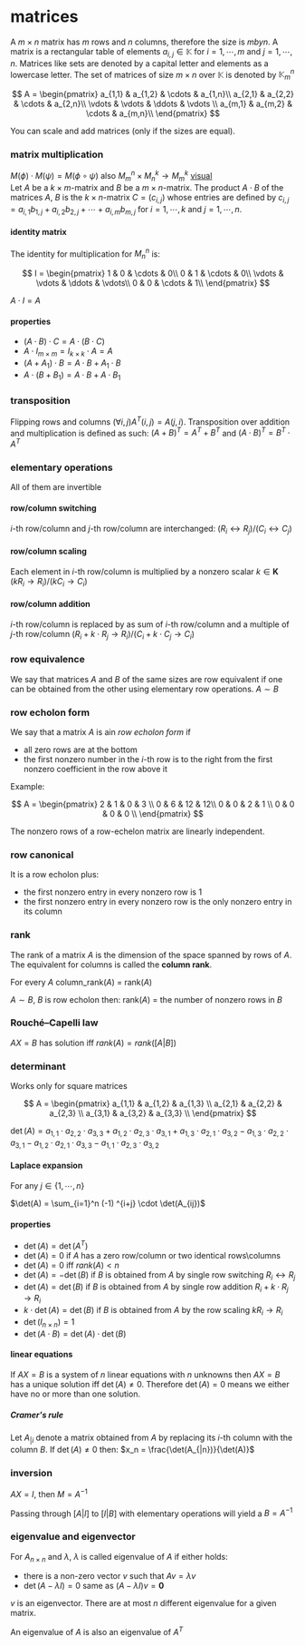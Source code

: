 # matrices

A $m \times n$ matrix has $m$ rows and $n$ columns, therefore the size is $m by n$. A matrix is a rectangular table of elements $a_{i,j} \in \mathbb{K}$ for $i = 1, \cdots, m$ and $j = 1, \cdots, n$. Matrices like sets are denoted by a capital letter and elements as a lowercase letter. The set of matrices of size $m \times n$ over $\mathbb{K}$ is denoted by $\mathbb{K}^n_m$

$$
A =
\begin{pmatrix}
	a_{1,1} & a_{1,2} & \cdots & a_{1,n}\\
	a_{2,1} & a_{2,2} & \cdots & a_{2,n}\\
	\vdots  & \vdots  & \ddots & \vdots \\
	a_{m,1} & a_{m,2} & \cdots & a_{m,n}\\
\end{pmatrix}
$$

You can scale and add matrices (only if the sizes are equal).

### matrix multiplication

$M(\phi) \cdot M(\psi) = M(\phi \circ \psi)$ also $M^n_m \times M^k_n \to M^k_m$ [visual](http://matrixmultiplication.xyz/)\
Let $A$ be a $k \times m$-matrix and $B$ be a $m \times n$-matrix. The product
$A \cdot B$ of the matrices $A$, $B$ is the $k \times n$-matrix $C = (c_{i,j})$ whose entries are defined by $c_{i,j} = a_{i,1}b_{1,j} + a_{i,2}b_{2,j} + \cdots + a_{i,m}b_{m,j}$ for $i = 1, \cdots, k$ and $j = 1, \cdots, n$.

#### identity matrix

The identity for multiplication for $M^n_n$ is:

$$
I =
\begin{pmatrix}
	1 & 0 & \cdots & 0\\
	0 & 1 & \cdots & 0\\
	\vdots  & \vdots  & \ddots & \vdots\\
	0 & 0 & \cdots & 1\\
\end{pmatrix}
$$

$A \cdot I = A$

#### properties

- $(A \cdot B) \cdot C = A \cdot (B \cdot C )$
- $A \cdot I_{m \times m} = I_{k \times k} \cdot A = A$
- $(A + A_1 ) \cdot B = A \cdot B + A_1 \cdot B$
- $A \cdot (B + B_1 ) = A \cdot B + A \cdot B_1$

### transposition

Flipping rows and columns $(\forall i, j) A^T(i, j) = A(j, i)$. Transposition over addition and multiplication is defined as such: $(A + B)^T = A^T + B^T$ and $(A \cdot B)^T = B^T \cdot A^T$

### elementary operations

All of them are invertible

#### row/column switching

$i$-th row/column and $j$-th row/column are interchanged: $(R_i \leftrightarrow R_j)$/$(C_i \leftrightarrow C_j)$

#### row/column scaling

Each element in $i$-th row/column is multiplied by a nonzero scalar $k \in \mathbf{K}$ $(kR_i \rightarrow R_i)$/$(kC_i \rightarrow C_i)$

#### row/column addition

$i$-th row/column is replaced by as sum of $i$-th row/column and a multiple of $j$-th row/column $(R_i + k \cdot R_j \rightarrow R_i)$/$(C_i + k \cdot C_j \rightarrow C_i)$

### row equivalence

We say that matrices $A$ and $B$ of the same sizes are row equivalent if one can be obtained from the other using elementary row operations. $A \sim B$

### row echolon form

We say that a matrix $A$ is ain _row echolon form_ if

- all zero rows are at the bottom
- the first nonzero number in the $i$-th row is to the right from the first nonzero coefficient in the row above it

Example:

$$
A =
\begin{pmatrix}
	2 & 1 & 0  & 3 \\
	0 & 6 & 12 & 12\\
	0 & 0 & 2  & 1 \\
	0 & 0 & 0  & 0 \\
\end{pmatrix}
$$

The nonzero rows of a row-echelon matrix are linearly independent.

### row canonical

It is a row echolon plus:

- the first nonzero entry in every nonzero row is $1$
- the first nonzero entry in every nonzero row is the only nonzero entry in its column

### rank

The rank of a matrix $A$ is the dimension of the space spanned by rows of $A$. The equivalent for columns is called the **column rank**.

For every $A$ column_rank($A$) = rank($A$)

$A \sim B$, $B$ is row echolon then: rank($A$) = the number of nonzero rows in $B$

### Rouché–Capelli law

$AX = B$ has solution iff $rank(A) = rank([A|B])$

### determinant

Works only for square matrices

$$
A =
\begin{pmatrix}
	a_{1,1} & a_{1,2} & a_{1,3} \\
	a_{2,1} & a_{2,2} & a_{2,3} \\
	a_{3,1} & a_{3,2} & a_{3,3} \\
\end{pmatrix}
$$

$\det(A) = a_{1,1} \cdot a_{2,2} \cdot a_{3,3} + a_{1,2} \cdot a_{2,3} \cdot a_{3,1} + a_{1,3} \cdot a_{2,1} \cdot a_{3,2} - a_{1,3} \cdot a_{2,2} \cdot a_{3,1} - a_{1,2} \cdot a_{2,1} \cdot a_{3,3} - a_{1,1} \cdot a_{2,3} \cdot a_{3,2}$

#### Laplace expansion

For any $j \in \{1, \cdots, n\}$

$\det(A) = \sum_{i=1}^n (-1) ^{i+j} \cdot \det(A_{ij})$

#### properties

- $\det(A) = \det(A^T)$
- $\det(A) = 0$ if $A$ has a zero row/column or two identical rows\columns
- $\det(A) = 0$ iff $rank(A) < n$
- $\det(A) = -\det(B)$ if $B$ is obtained from $A$ by single row switching $R_i \leftrightarrow R_j$
- $\det(A) = \det(B)$ if $B$ is obtained from $A$ by single row addition $R_i + k \cdot R_j \rightarrow R_i$
- $k \cdot \det(A) = \det(B)$ if $B$ is obtained from $A$ by the row scaling $kR_i \rightarrow R_i$
- $\det(I_{n \times n}) = 1$
- $\det(A \cdot B) = \det(A) \cdot \det(B)$

#### linear equations

If $AX = B$ is a system of $n$ linear equations with $n$ unknowns then
$AX = B$ has a unique solution iff $\det(A) \ne 0$. Therefore $\det(A) = 0$ means we either have no or more than one solution.

##### Cramer's rule

Let $A_{|i}$ denote a matrix obtained from $A$ by replacing its $i$-th column with the column $B$. If $\det(A) \ne 0$ then: $x_n = \frac{\det(A_{|n})}{\det(A)}$

### inversion

$AX = I$, then $M = A^{-1}$

Passing through $[A|I]$ to $[I|B]$ with elementary operations will yield a $B = A^{-1}$

### eigenvalue and eigenvector

For $A_{n \times n}$ and $\lambda$, $\lambda$ is called eigenvalue of $A$ if either holds:

- there is a non-zero vector $v$ such that $Av = \lambda v$
- $\det(A - \lambda I) = 0$ same as $(A - \lambda I)v = \mathbf{0}$

$v$ is an eigenvector. There are at most $n$ different eigenvalue for a given matrix.

An eigenvalue of $A$ is also an eigenvalue of $A^T$
